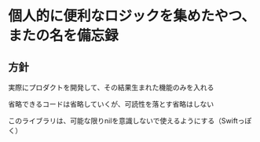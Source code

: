 # 個人的に便利なロジックを集めたやつ、またの名を備忘録

## 方針

実際にプロダクトを開発して、その結果生まれた機能のみを入れる

省略できるコードは省略していくが、可読性を落とす省略はしない

このライブラリは、可能な限りnilを意識しないで使えるようにする（Swiftっぽく）
